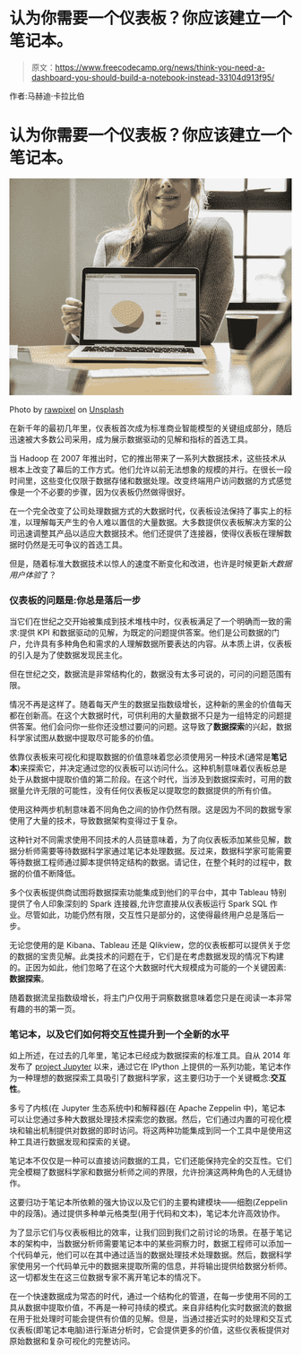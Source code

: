 # 认为你需要一个仪表板？你应该建立一个笔记本。

> 原文：<https://www.freecodecamp.org/news/think-you-need-a-dashboard-you-should-build-a-notebook-instead-33104d913f95/>

作者:马赫迪·卡拉比伯

# 认为你需要一个仪表板？你应该建立一个笔记本。

![tWqyMKhn8cyTqUB72wyA5wdN4pmLs4dTzt3F](img/48beb50248c0b419e9bbe9061dacc4d3.png)

Photo by [rawpixel](https://unsplash.com/@rawpixel?utm_source=medium&utm_medium=referral) on [Unsplash](https://unsplash.com?utm_source=medium&utm_medium=referral)

在新千年的最初几年里，仪表板首次成为标准商业智能模型的关键组成部分，随后迅速被大多数公司采用，成为展示数据驱动的见解和指标的首选工具。

当 Hadoop 在 2007 年推出时，它的推出带来了一系列大数据技术，这些技术从根本上改变了幕后的工作方式。他们允许以前无法想象的规模的并行。在很长一段时间里，这些变化仅限于数据存储和数据处理。改变终端用户访问数据的方式感觉像是一个不必要的步骤，因为仪表板仍然做得很好。

在一个完全改变了公司处理数据方式的大数据时代，仪表板设法保持了事实上的标准，以理解每天产生的令人难以置信的大量数据。大多数提供仪表板解决方案的公司迅速调整其产品以适应大数据技术。他们还提供了连接器，使得仪表板在理解数据时仍然是无可争议的首选工具。

但是，随着标准大数据技术以惊人的速度不断变化和改进，也许是时候更新*大数据用户体验*了？

### 仪表板的问题是:你总是落后一步

当它们在世纪之交开始被集成到技术堆栈中时，仪表板满足了一个明确而一致的需求:提供 KPI 和数据驱动的见解，为既定的问题提供答案。他们是公司数据的门户，允许具有多种角色和需求的人理解数据所要表达的内容。从本质上讲，仪表板的引入是为了使数据发现民主化。

但在世纪之交，数据流是非常结构化的，数据没有太多可说的，可问的问题范围有限。

情况不再是这样了。随着每天产生的数据呈指数级增长，这种新的黑金的价值每天都在创新高。在这个大数据时代，可供利用的大量数据不只是为一组特定的问题提供答案。他们会问你一些你还没想过要问的问题。这导致了**数据探索**的兴起，数据科学家试图从数据中提取尽可能多的价值。

依靠仪表板来可视化和提取数据的价值意味着您必须使用另一种技术(通常是**笔记本**)来探索它，并决定通过您的仪表板可以访问什么。这种机制意味着仪表板总是处于从数据中提取价值的第二阶段。在这个时代，当涉及到数据探索时，可用的数据量允许无限的可能性，没有任何仪表板足以提取您的数据提供的所有价值。

使用这种两步机制意味着不同角色之间的协作仍然有限。这是因为不同的数据专家使用了大量的技术，导致数据架构变得过于复杂。

这种针对不同需求使用不同技术的人员链意味着，为了向仪表板添加某些见解，数据分析师需要等待数据科学家通过笔记本处理数据。反过来，数据科学家可能需要等待数据工程师通过脚本提供特定结构的数据。请记住，在整个耗时的过程中，数据的价值不断降低。

多个仪表板提供商试图将数据探索功能集成到他们的平台中，其中 Tableau 特别提供了令人印象深刻的 Spark 连接器,允许您直接从仪表板运行 Spark SQL 作业。尽管如此，功能仍然有限，交互性只是部分的，这使得最终用户总是落后一步。

无论您使用的是 Kibana、Tableau 还是 Qlikview，您的仪表板都可以提供关于您的数据的宝贵见解。此类技术的问题在于，它们是在考虑数据发现的情况下构建的。正因为如此，他们忽略了在这个大数据时代大规模成为可能的一个关键因素:**数据探索**。

随着数据流呈指数级增长，将主门户仅用于洞察数据意味着您只是在阅读一本非常有趣的书的第一页。

### 笔记本，以及它们如何将交互性提升到一个全新的水平

如上所述，在过去的几年里，笔记本已经成为数据探索的标准工具。自从 2014 年发布了 [project Jupyter](https://jupyter.org/) 以来，通过它在 IPython 上提供的一系列功能，笔记本作为一种理想的数据探索工具吸引了数据科学家，这主要归功于一个关键概念:**交互性**。

多亏了内核(在 Jupyter 生态系统中)和解释器(在 Apache Zeppelin 中)，笔记本可以让您通过多种大数据处理技术探索您的数据。然后，它们通过内置的可视化模块和输出机制提供对数据的即时访问。将这两种功能集成到同一个工具中是使用这种工具进行数据发现和探索的关键。

笔记本不仅仅是一种可以直接访问数据的工具，它们还能保持完全的交互性。它们完全模糊了数据科学家和数据分析师之间的界限，允许扮演这两种角色的人无缝协作。

这要归功于笔记本所依赖的强大协议以及它们的主要构建模块——细胞(Zeppelin 中的段落)。通过提供多种单元格类型(用于代码和文本)，笔记本允许高效协作。

为了显示它们与仪表板相比的效率，让我们回到我们之前讨论的场景。在基于笔记本的架构中，当数据分析师需要笔记本中的某些洞察力时，数据工程师可以添加一个代码单元，他们可以在其中通过适当的数据处理技术处理数据。然后，数据科学家使用另一个代码单元中的数据来提取所需的信息，并将输出提供给数据分析师。这一切都发生在这三位数据专家不离开笔记本的情况下。

在一个快速数据成为常态的时代，通过一个结构化的管道，在每一步使用不同的工具从数据中提取价值，不再是一种可持续的模式。来自非结构化实时数据流的数据在用于批处理时可能会提供有价值的见解。但是，当通过接近实时的处理和交互式仪表板(即笔记本电脑)进行渐进分析时，它会提供更多的价值，这些仪表板提供对原始数据和复杂可视化的完整访问。